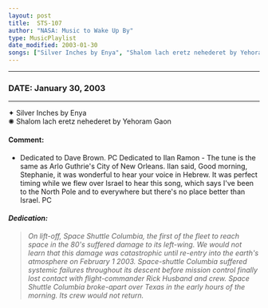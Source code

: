 ```yaml
---
layout: post
title:  STS-107
author: "NASA: Music to Wake Up By"
type: MusicPlaylist
date_modified: 2003-01-30
songs: ["Silver Inches by Enya", "Shalom lach eretz nehederet by Yehoram Gaon"]
---
```


----
### DATE: January 30, 2003
----
✦ Silver Inches by Enya  &nbsp;<br />
✺ Shalom lach eretz nehederet by Yehoram Gaon

#### Comment:
* Dedicated to Dave Brown. PC
Dedicated to Ilan Ramon - The tune is the same as Arlo Guthrie's City of New Orleans. Ilan said, Good morning, Stephanie, it was wonderful to hear your voice in Hebrew. It was perfect timing while we flew over Israel to hear this song, which says I've been to the North Pole and to everywhere but there's no place better than Israel. PC

#### *Dedication:*
> *On lift-off, Space Shuttle Columbia, the first of the fleet to reach space in the 80's suffered damage to its left-wing. We would not learn that this damage was catastrophic until re-entry into the earth's atmosphere on February 1 2003. Space-shuttle Columbia suffered systemic failures throughout its descent before mission control finally lost contact with flight-commander Rick Husband and crew. Space Shuttle Columbia broke-apart over Texas in the early hours of the morning. Its crew would not return.*

<br/>
<center>
	<a target="_blank"
	   href="https://twitter.com/intent/tweet?hashtags=Space,NASA,Playlist,NASAWakeupCalls,SpaceProgram&text={{ page.author}}, '{{ page.songs.first }}' {{ page.title }}, {{ page.date | date: '%B %d, %Y' }}. {{ site.url }}{{ page.url }}&via=nasawakeupcalls"><i class="fab fa-twitter" alt="Tweet this page" style="font-size: 1.3em;"></i></a>
	&nbsp; 	<i class="fas fa-user-astronaut" style="font-size: 1.5em;"></i> &nbsp;
    <a id="custom_amazon_link"
       type="amzn" search="#"
       category="popular music">
    <i class="fab fa-amazon" style="font-size: 1.3em;"></i></a>
</center>

<!-- Randomly resolve an individual entry from a song array -->
<script src="/assets/javascript/seedrandom.min.js"></script>
<script>
  var wake_me_up = ["Silver Inches by Enya", "Shalom lach eretz nehederet by Yehoram Gaon"];
  var prng = new Math.seedrandom();
  function randomSong() {
    song = wake_me_up[Math.floor(Math.random() * wake_me_up.length)];
    var amazon_link = document.getElementById("custom_amazon_link");
    amazon_link.setAttribute("search", song);
  }
  window.onload = randomSong();
</script>
